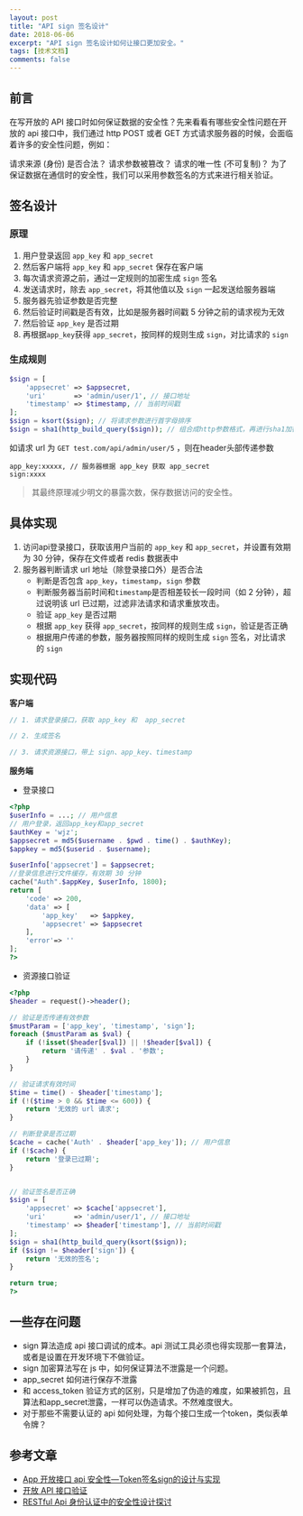 ```yaml
---
layout: post
title: "API sign 签名设计"
date: 2018-06-06
excerpt: "API sign 签名设计如何让接口更加安全。"
tags: [技术文档]
comments: false
---
```

## 前言

在写开放的 API 接口时如何保证数据的安全性？先来看看有哪些安全性问题在开放的 api 接口中，我们通过 http POST 或者 GET 方式请求服务器的时候，会面临着许多的安全性问题，例如：

请求来源 (身份) 是否合法？
请求参数被篡改？
请求的唯一性 (不可复制)？
为了保证数据在通信时的安全性，我们可以采用参数签名的方式来进行相关验证。
​
## 签名设计

### 原理

1. 用户登录返回 `app_key` 和 `app_secret`
2. 然后客户端将 `app_key` 和 `app_secret` 保存在客户端
3. 每次请求资源之前，通过一定规则的加密生成 `sign` 签名
4. 发送请求时，除去 `app_secret`，将其他值以及 `sign` 一起发送给服务器端
5. 服务器先验证参数是否完整
6. 然后验证时间戳是否有效，比如是服务器时间戳 5 分钟之前的请求视为无效
7. 然后验证 `app_key` 是否过期
8. 再根据`app_key`获得 `app_secret`，按同样的规则生成 `sign`，对比请求的 `sign`


### 生成规则

~~~ php
$sign = [
    'appsecret' => $appsecret,
    'uri'       => 'admin/user/1', // 接口地址
    'timestamp' => $timestamp, // 当前时间戳
];
$sign = ksort($sign); // 将请求参数进行首字母排序
$sign = sha1(http_build_query($sign)); // 组合成http参数格式，再进行sha1加密
~~~
如请求 url 为 `GET test.com/api/admin/user/5` ，则在header头部传递参数
~~~
app_key:xxxxx, // 服务器根据 app_key 获取 app_secret
sign:xxxx
~~~
>其最终原理减少明文的暴露次数，保存数据访问的安全性。


## 具体实现

1.  访问api登录接口，获取该用户当前的 `app_key` 和 `app_secret`，并设置有效期为 30 分钟，保存在文件或者 redis 数据表中
2.  服务器判断请求 url 地址（除登录接口外）是否合法
    - 判断是否包含 `app_key`，`timestamp`，`sign` 参数
    - 判断服务器当前时间和`timestamp`是否相差较长一段时间（如 2 分钟），超过说明该 url 已过期，过滤非法请求和请求重放攻击。
    - 验证 `app_key` 是否过期
    - 根据 `app_key` 获得 `app_secret`，按同样的规则生成 `sign`，验证是否正确
    - 根据用户传递的参数，服务器按照同样的规则生成 `sign` 签名，对比请求的 `sign`

##  实现代码

**客户端**

~~~ php
// 1. 请求登录接口，获取 app_key 和  app_secret

// 2. 生成签名

// 3. 请求资源接口，带上 sign、app_key、timestamp
~~~

**服务端**

- 登录接口

~~~ php
<?php
$userInfo = ...; // 用户信息
// 用户登录，返回app_key和app_secret
$authKey = 'wjz';
$appsecret = md5($username . $pwd . time() . $authKey);
$appkey = md5($userid . $username);

$userInfo['appsecret'] = $appsecret;
//登录信息进行文件缓存，有效期 30 分钟
cache("Auth".$appKey, $userInfo, 1800);
return [
    'code' => 200,
    'data' => [
        'app_key'   => $appkey,
        'appsecret' => $appsecret
    ],
    'error'=> ''
];
?>
~~~

- 资源接口验证

~~~ php
<?php
$header = request()->header();

// 验证是否传递有效参数
$mustParam = ['app_key', 'timestamp', 'sign'];
foreach ($mustParam as $val) {
    if (!isset($header[$val]) || !$header[$val]) {
        return '请传递' . $val . '参数';
    }
}

// 验证请求有效时间
$time = time() - $header['timestamp'];
if (!($time > 0 && $time <= 600)) {
    return '无效的 url 请求';
}

// 判断登录是否过期
$cache = cache('Auth' . $header['app_key']); // 用户信息
if (!$cache) {
    return '登录已过期';
}


// 验证签名是否正确
$sign = [
    'appsecret' => $cache['appsecret'],
    'uri'       => 'admin/user/1', // 接口地址
    'timestamp' => $header['timestamp'], // 当前时间戳
];
$sign = sha1(http_build_query(ksort($sign));
if ($sign != $header['sign']) {
    return '无效的签名';
}

return true;
?>
~~~
## 一些存在问题
- sign 算法造成 api 接口调试的成本。api 测试工具必须也得实现那一套算法，或者是设置在开发环境下不做验证。
- sign 加密算法写在 js 中，如何保证算法不泄露是一个问题。
- app_secret 如何进行保存不泄露
- 和 access_token 验证方式的区别，只是增加了伪造的难度，如果被抓包，且算法和app_secret泄露，一样可以伪造请求。不然难度很大。
- 对于那些不需要认证的 api 如何处理，为每个接口生成一个token，类似表单令牌？


## 参考文章
 - [App 开放接口 api 安全性—Token签名sign的设计与实现](http://blog.csdn.net/fengshizty/article/details/48754609)
 - [开放 API 接口验证](http://blog.bflyer.com/2016/06/20/%E5%BC%80%E6%94%BEAPI%E6%8E%A5%E5%8F%A3%E9%AA%8C%E8%AF%81/)
 - [RESTful Api 身份认证中的安全性设计探讨](https://mengkang.net/625.html)
